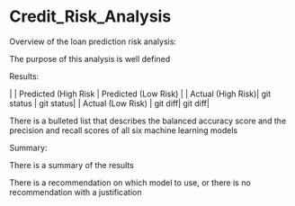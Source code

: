 # Credit_Risk_Analysis

Overview of the loan prediction risk analysis:

The purpose of this analysis is well defined

Results:


|                       | Predicted (High Risk	 | Predicted (Low Risk) |
| Actual (High Risk)| git status | git status|
| Actual (Low Risk) | git diff| git diff|



There is a bulleted list that describes the balanced accuracy score and the precision and recall scores of all six machine learning models

Summary:

There is a summary of the results



There is a recommendation on which model to use, or there is no recommendation with a justification
